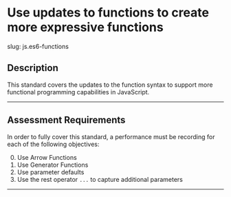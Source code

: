 
# Use updates to functions to create more expressive functions

slug: js.es6-functions

## Description
This standard covers the updates to the function syntax to support more functional programming capabilities in JavaScript.

---
## Assessment Requirements
In order to fully cover this standard, a performance must be recording for each of the following objectives:

0. Use Arrow Functions
1. Use Generator Functions
2. Use parameter defaults
3. Use the rest operator `...` to capture additional parameters

---
